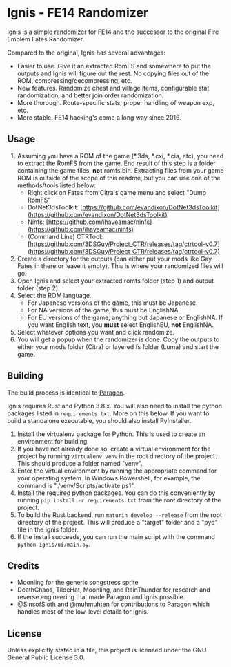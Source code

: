 # Ignis - FE14 Randomizer
Ignis is a simple randomizer for FE14 and the successor to the original Fire Emblem Fates Randomizer.

Compared to the original, Ignis has several advantages:
* Easier to use. Give it an extracted RomFS and somewhere to put the outputs and Ignis will figure out the rest. No copying files out of the ROM, compressing/decompressing, etc.
* New features. Randomize chest and village items, configurable stat randomization, and better join order randomization.
* More thorough. Route-specific stats, proper handling of weapon exp, etc.
* More stable. FE14 hacking's come a long way since 2016.

## Usage
1. Assuming you have a ROM of the game (*.3ds, *.cxi, *.cia, etc), you need to extract the RomFS from the game. End result of this step is a folder containing the game files, **not** romfs.bin. Extracting files from your game ROM is outside of the scope of this readme, but you can use one of the methods/tools listed below:
    * Right click on Fates from Citra's game menu and select "Dump RomFS"
    * DotNet3dsToolkit: [https://github.com/evandixon/DotNet3dsToolkit](https://github.com/evandixon/DotNet3dsToolkit)
    * Ninfs: [https://github.com/ihaveamac/ninfs](https://github.com/ihaveamac/ninfs)
    * (Command Line) CTRTool: [https://github.com/3DSGuy/Project_CTR/releases/tag/ctrtool-v0.7](https://github.com/3DSGuy/Project_CTR/releases/tag/ctrtool-v0.7)
 2. Create a directory for the outputs (can either put your mods like Gay Fates in there or leave it empty). This is where your randomized files will go.
 3. Open Ignis and select your extracted romfs folder (step 1) and output folder (step 2).
 4. Select the ROM language.
    * For Japanese versions of the game, this must be Japanese.
    * For NA versions of the game, this must be EnglishNA.
    * For EU versions of the game, anything but Japanese or EnglishNA. If you want English text, you **must** select EnglishEU, **not** EnglishNA.
 5. Select whatever options you want and click randomize.
 6. You will get a popup when the randomizer is done. Copy the outputs to either your mods folder (Citra) or layered fs folder (Luma) and start the game.
    
## Building
The build process is identical to [Paragon](https://github.com/thane98/paragon).

Ignis requires Rust and Python 3.8.x. You will also need to install the python packages listed in `requirements.txt`. More on this below. If you want to build a standalone executable, you should also install PyInstaller.

1. Install the virtualenv package for Python. This is used to create an environment for building.
2. If you have not already done so, create a virtual environment for the project by running `virtualenv venv` in the root directory of the project. This should produce a folder named "venv".
3. Enter the virtual environment by running the appropriate command for your operating system. In Windows Powershell, for example, the command is "./venv/Scripts/activate.ps1".
4. Install the required python packages. You can do this conveniently by running `pip install -r requirements.txt` from the root directory of the project.
5. To build the Rust backend, run `maturin develop --release` from the root directory of the project. This will produce a "target" folder and a "pyd" file in the ignis folder.
6. If the install succeeds, you can run the main script with the command `python ignis/ui/main.py`.

## Credits
- Moonling for the generic songstress sprite
- DeathChaos, TildeHat, Moonling, and RainThunder for research and reverse engineering that made Paragon and Ignis possible.
- @SinsofSloth and @muhmuhten for contributions to Paragon which handles most of the low-level details for Ignis.

## License
Unless explicitly stated in a file, this project is licensed under the GNU General Public License 3.0.
